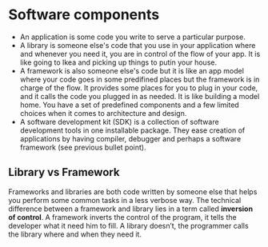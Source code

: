 # Software components

- An application is some code you write to serve a particular purpose.
- A library is someone else's code that you use in your application where and whenever you need it, you are in control of the flow of your app. It is like going to Ikea and picking up things to putin your house.
- A framework is also someone else's code but it is like an app model where your code goes in some predifined places but the framework is in charge of the flow. It provides some places for you to plug in your code, and it calls the code you plugged in as needed. It is like building a model home. You have a set of predefined components and a few limited choices when it comes to architecture and design.
- A software development kit (SDK) is a collection of software development tools in one installable package. They ease creation of applications by having compiler, debugger and perhaps a software framework (see previous bullet point). 


## Library vs Framework

Frameworks and libraries are both code written by someone else that helps you perform some common tasks in a less verbose way. 
The technical difference between a framework and library lies in a term called **inversion of control**. 
A framework inverts the control of the program, it tells the developer what it need him to fill. 
A library doesn’t, the programmer calls the library where and when they need it.
